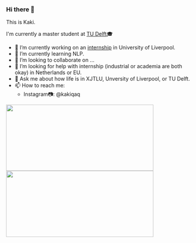 ### Hi there 👋

This is Kaki. 

I'm currently a master student at [TU Delft](https://www.tudelft.nl/)🎓
<!--
**kakiii/kakiii** is a ✨ _special_ ✨ repository because its `README.md` (this file) appears on your GitHub profile.

Here are some ideas to get you started:
-->
- 🔭 I’m currently working on an [internship](https://www.liverpool.ac.uk/distributed-algorithms-cdt/programme/internships/) in University of Liverpool.
- 🌱 I’m currently learning NLP.
- 👯 I’m looking to collaborate on ...
- 🤔 I’m looking for help with internship (industrial or academia are both okay) in Netherlands or EU.
- 💬 Ask me about how life is in XJTLU, Unversity of Liverpool, or TU Delft.
- 📫 How to reach me: 
  - Instagram📷: @kakiqaq


<div>
<img height="180em" width="400em" src="https://github-readme-stats.vercel.app/api/top-langs/?username=kakiii&show_icons=true&hide_border=false&theme=react&layout=compact&langs_count=4" />
<img height="180em" width="400em" src="https://github-readme-stats.vercel.app/api?username=kakiii&show_icons=true&hide_border=false&theme=react" />
</div>